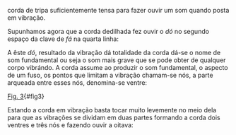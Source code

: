 corda de tripa suficientemente tensa para fazer ouvir um som quando posta em vibração.

Supunhamos agora que a corda dedilhada fez ouvir o *dó* no segundo espaço da clave de *fá* na quarta linha:

<!-- FIXME - IMAGEM -->

A êste *dó*, resultado da vibração dá totalidade da
corda dá-se o nome de som fundamental ou seja o
som mais grave que se pode obter de qualquer
corpo vibrándo. A corda assume ao produzir o som
fundamental, o aspecto de um fuso, os pontos que
limitam a vibração chamam-se nós, a parte arqueada
entre esses nós, denomina-se ventre:

[Fig. 3](fig3.png){#fig3}

Estando a corda em vibração basta tocar muito
levemente no meio dela para que as vibrações se
dividam em duas partes formando a corda dois
ventres e três nós e fazendo ouvir a oitava:

<!-- FIXME - IMAGEM -->

